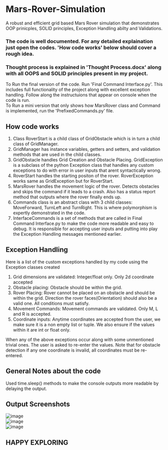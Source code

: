 # Mars-Rover-Simulation
A robust and efficient grid based Mars Rover simulation that demonstrates OOP prinicples, SOLID principles, Exception Handling abilty and Validations.

### The code is well documented. For any detailed explaination just open the codes. 'How code works' below should cover a rough idea.
### Thought process is explained in 'Thought Process.docx' along with all OOPS and SOLID principles present in my project.  
  
To Run the final version of the code. Run 'Final Command Interface.py'. This includes full functionality of the project along with excellent exception handling. Follow along the instructuions that appear on console when the code is run.  
To Run a mini version that only shows how MarsRover class and Command is implemented, run the 'PrefixedCommands.py' file.  

## How code works  
1) Class RoverStart is a child class of GridObstacle which is in turn a child class of GridManager.
2) GridManager has instance variables, getters and setters, and validation methods that are used in the child classes.  
3) GridObstacle handles Grid Creation and Obstacle Placing. GridException is a subclass of the python Exception class that handles any custom exceptions to do with error in user inputs that arent syntactically wrong.
4) RoverStart handles the starting positon of the rover. RoverException works same as GridException but for RoverStart.  
5) MarsRover handles the movement logic of the rover. Detects obstacles and skips the command if it leads to a crash. Also has a status report method that outputs where the rover finally ends up.
6) Commands class is an abstract class with 3 child classes: MoveForward, TurnLeft and TurnRight. This is where polymorphism is expertly demonstrated in the code.
7) InterfaceCommands is a set of methods that are called in Final Command Interface.py to make the code more readable and easy to debug. It is responsible for accepting user inputs and putting into play the Exception Handling messages mentioned earlier.  


## Exception Handling  
Here is a list of the custom exceptions handled by my code using the Exception classes created  
  
1) Grid dimensions are validated: Integer/float only. Only 2d coordinate accepted  
2) Obstacle placing: Obstacle should be within the grid.  
3) Rover Placing: Rover cannot be placed on an obstacle and should be within the grid. Direction the rover faces(Orientation) should also be a valid one. All conditions must satisfy.
4) Movement Commands: Movement commands are validated. Only M, L and R is accepted.  
5) Coordinate inputs: Anytime coordinates are accepted from the user, we make sure it is a non empty list or tuple. We also ensure if the values within it are int or float only.  

When any of the above exceptions occur along with some unmentioned trivial ones. The user is asked to re-enter the values. Note that for obstacle detection if any one coordinate is invalid, all coordinates must be re-entered.  
   

## General Notes about the code  
Used time.sleep() methods to make the console outputs more readable by delaying the output.  

## Output Screenshots
![image](https://github.com/Colin-Antony/Mars-Rover-Simulation/assets/123204978/ce198a12-dc45-4bc9-8d81-26799372f870)  
![image](https://github.com/Colin-Antony/Mars-Rover-Simulation/assets/123204978/b4363e68-484a-4152-b342-1ca662ba617c)  
![image](https://github.com/Colin-Antony/Mars-Rover-Simulation/assets/123204978/c08432ad-341e-49cb-bd43-60409a48eca3)  


## HAPPY EXPLORING
